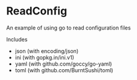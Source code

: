 # ReadConfig

An example of using go to read configuration files

Includes

- json (with encoding/json)
- ini (with gopkg.in/ini.v1)
- yaml (with github.com/goccy/go-yaml)
- toml (with github.com/BurntSushi/toml)
